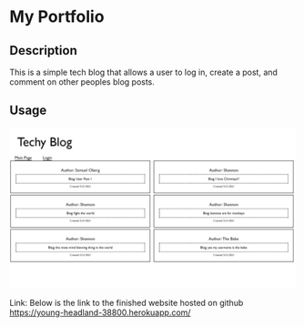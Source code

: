 # My Portfolio

## Description
This is a simple tech blog that allows a user to log in, create a post, and comment on other peoples blog posts. 


## Usage

![alt text](public/images/project.jpeg "Screen Shot of the Finished website")

Link: Below is the link to the finished website hosted on github
<https://young-headland-38800.herokuapp.com/>